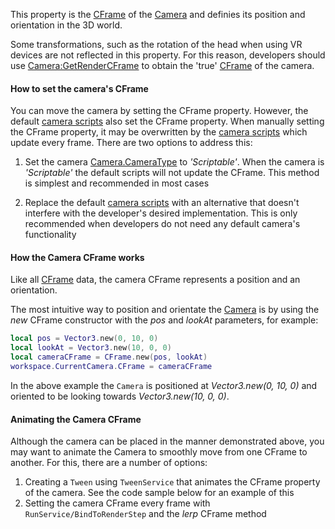This property is the [CFrame](https://developer.roblox.com/en-us/api-reference/datatype/CFrame) of the [Camera](https://create.roblox.com/docs/reference/engine/classes/Camera) and definies its
position and orientation in the 3D world.

Some transformations, such as the rotation of the head when using VR
devices are not reflected in this property. For this reason, developers
should use [Camera:GetRenderCFrame](https://create.roblox.com/docs/reference/engine/classes/Camera#GetRenderCFrame) to obtain the 'true' [CFrame](https://developer.roblox.com/en-us/api-reference/datatype/CFrame)
of the camera.

#### How to set the camera's CFrame

You can move the camera by setting the CFrame property. However, the
default [camera scripts][1] also set the CFrame property. When manually
setting the CFrame property, it may be overwritten by the [camera
scripts][1] which update every frame. There are two options to address
this:

1.  Set the camera [Camera.CameraType](https://create.roblox.com/docs/reference/engine/classes/Camera#CameraType) to _'Scriptable'_. When the camera
    is _'Scriptable'_ the default scripts will not update the CFrame. This
    method is simplest and recommended in most cases

2.  Replace the default [camera scripts][1] with an alternative that
    doesn't interfere with the developer's desired implementation. This is
    only recommended when developers do not need any default camera's
    functionality

#### How the Camera CFrame works

Like all [CFrame](https://developer.roblox.com/en-us/api-reference/datatype/CFrame) data, the camera CFrame represents a
position and an orientation.

The most intuitive way to position and orientate the [Camera](https://create.roblox.com/docs/reference/engine/classes/Camera) is by using
the _new_ CFrame constructor with the _pos_ and _lookAt_ parameters, for
example:

```lua
local pos = Vector3.new(0, 10, 0)
local lookAt = Vector3.new(10, 0, 0)
local cameraCFrame = CFrame.new(pos, lookAt)
workspace.CurrentCamera.CFrame = cameraCFrame
```

In the above example the `Camera` is positioned at _Vector3.new(0, 10, 0)_
and oriented to be looking towards _Vector3.new(10, 0, 0)_.

#### Animating the Camera CFrame

Although the camera can be placed in the manner demonstrated above, you
may want to animate the Camera to smoothly move from one CFrame to
another. For this, there are a number of options:

1. Creating a `Tween` using `TweenService` that animates the CFrame
   property of the camera. See the code sample below for an example of
   this
2. Setting the camera CFrame every frame with
   `RunService/BindToRenderStep` and the _lerp_ CFrame method

[1]: https://developer.roblox.com/articles/Movement-and-camera-controls